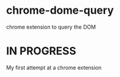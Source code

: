 # chrome-dome-query
chrome extension to query the DOM

# IN PROGRESS

My first attempt at a chrome extension

